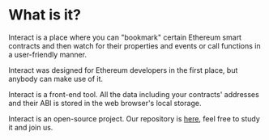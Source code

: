 # What is it?
Interact is a place where you can "bookmark" certain Ethereum smart contracts and then watch for their properties and events or call functions in a user-friendly manner.

Interact was designed for Ethereum developers in the first place, but anybody can make use of it.

Interact is a front-end tool. All the data including your contracts' addresses and their ABI is stored in the web browser's local storage.  

Interact is an open-source project. Our repository is [here](https://github.com/stoll/interact), feel free to study it and join us.

